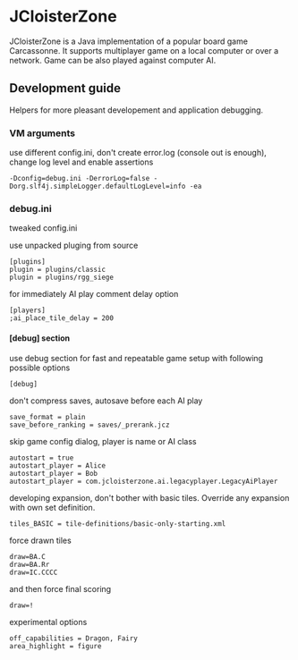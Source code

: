 # JCloisterZone

JCloisterZone is a Java implementation of a popular board game Carcassonne.
It supports multiplayer game on a local computer or over a network.
Game can be also played against computer AI.

## Development guide

Helpers for more pleasant developement and application debugging.

### VM arguments

use different config.ini, don't create error.log (console out is enough), change log level and enable assertions

    -Dconfig=debug.ini -DerrorLog=false -Dorg.slf4j.simpleLogger.defaultLogLevel=info -ea


### debug.ini

tweaked config.ini

use unpacked pluging from source

    [plugins]
    plugin = plugins/classic
    plugin = plugins/rgg_siege

for immediately AI play comment delay option

    [players]
    ;ai_place_tile_delay = 200

#### [debug] section

use debug section for fast and repeatable game setup with following possible options

    [debug]

don't compress saves, autosave before each AI play

    save_format = plain
    save_before_ranking = saves/_prerank.jcz

skip game config dialog, player is name or AI class

    autostart = true
    autostart_player = Alice
    autostart_player = Bob
    autostart_player = com.jcloisterzone.ai.legacyplayer.LegacyAiPlayer

developing expansion, don't bother with basic tiles. Override any expansion with own set definition.

    tiles_BASIC = tile-definitions/basic-only-starting.xml

force drawn tiles

    draw=BA.C
    draw=BA.Rr
    draw=IC.CCCC

and then force final scoring

    draw=!

experimental options

    off_capabilities = Dragon, Fairy
    area_highlight = figure